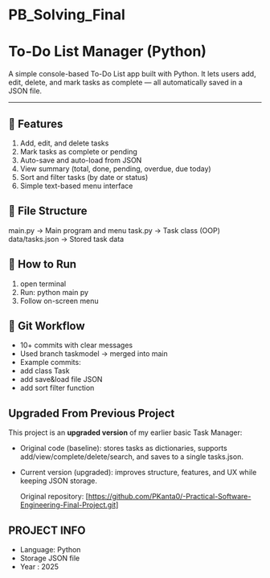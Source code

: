 # PB_Solving_Final 
# To-Do List Manager (Python) 
  A simple console-based To-Do List app built with Python. It lets users add, edit, delete, and mark tasks as complete — all automatically saved in a JSON file. 
  
  --- 
  
## 🔹 Features 
  1. Add, edit, and delete tasks
  2. Mark tasks as complete or pending
  3. Auto-save and auto-load from JSON
  4. View summary (total, done, pending, overdue, due today)
  5. Sort and filter tasks (by date or status)
  6. Simple text-based menu interface
     
## 🔹 File Structure
  main.py → Main program and menu 
  task.py → Task class (OOP) 
  data/tasks.json → Stored task data
  
## 🔹 How to Run 
1. open terminal
2. Run: python main py
3. Follow on-screen menu

## 🔹 Git Workflow 
- 10+ commits with clear messages
- Used branch taskmodel → merged into main
- Example commits:
- add class Task
- add save&load file JSON
- add sort filter function
  
## Upgraded From Previous Project 
  This project is an **upgraded version** of my earlier basic Task Manager: 
- Original code (baseline): stores tasks as dictionaries, supports add/view/complete/delete/search, and saves to a single tasks.json.
- Current version (upgraded): improves structure, features, and UX while keeping JSON storage.

  Original repository: [https://github.com/PKanta0/-Practical-Software-Engineering-Final-Project.git]
  
## PROJECT INFO 
- Language: Python
- Storage JSON file 
- Year : 2025
